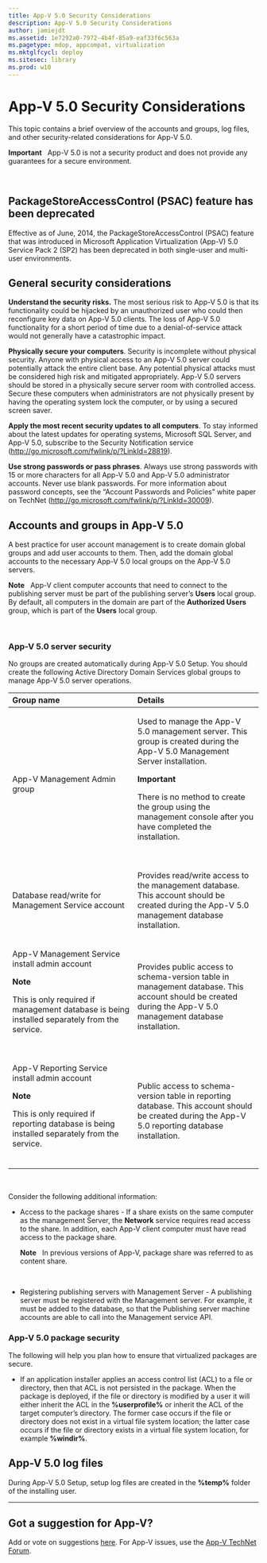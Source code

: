 ```yaml
---
title: App-V 5.0 Security Considerations
description: App-V 5.0 Security Considerations
author: jamiejdt
ms.assetid: 1e7292a0-7972-4b4f-85a9-eaf33f6c563a
ms.pagetype: mdop, appcompat, virtualization
ms.mktglfcycl: deploy
ms.sitesec: library
ms.prod: w10
---
```



# App-V 5.0 Security Considerations


This topic contains a brief overview of the accounts and groups, log files, and other security-related considerations for App-V 5.0.

**Important**  
App-V 5.0 is not a security product and does not provide any guarantees for a secure environment.

 

## PackageStoreAccessControl (PSAC) feature has been deprecated


Effective as of June, 2014, the PackageStoreAccessControl (PSAC) feature that was introduced in Microsoft Application Virtualization (App-V) 5.0 Service Pack 2 (SP2) has been deprecated in both single-user and multi-user environments.

## General security considerations


**Understand the security risks.** The most serious risk to App-V 5.0 is that its functionality could be hijacked by an unauthorized user who could then reconfigure key data on App-V 5.0 clients. The loss of App-V 5.0 functionality for a short period of time due to a denial-of-service attack would not generally have a catastrophic impact.

**Physically secure your computers**. Security is incomplete without physical security. Anyone with physical access to an App-V 5.0 server could potentially attack the entire client base. Any potential physical attacks must be considered high risk and mitigated appropriately. App-V 5.0 servers should be stored in a physically secure server room with controlled access. Secure these computers when administrators are not physically present by having the operating system lock the computer, or by using a secured screen saver.

**Apply the most recent security updates to all computers**. To stay informed about the latest updates for operating systems, Microsoft SQL Server, and App-V 5.0, subscribe to the Security Notification service (<http://go.microsoft.com/fwlink/p/?LinkId=28819>).

**Use strong passwords or pass phrases**. Always use strong passwords with 15 or more characters for all App-V 5.0 and App-V 5.0 administrator accounts. Never use blank passwords. For more information about password concepts, see the “Account Passwords and Policies” white paper on TechNet (<http://go.microsoft.com/fwlink/p/?LinkId=30009>).

## Accounts and groups in App-V 5.0


A best practice for user account management is to create domain global groups and add user accounts to them. Then, add the domain global accounts to the necessary App-V 5.0 local groups on the App-V 5.0 servers.

**Note**  
App-V client computer accounts that need to connect to the publishing server must be part of the publishing server’s **Users** local group. By default, all computers in the domain are part of the **Authorized Users** group, which is part of the **Users** local group.

 

### <a href="" id="-------------app-v-5-0-server-security"></a> App-V 5.0 server security

No groups are created automatically during App-V 5.0 Setup. You should create the following Active Directory Domain Services global groups to manage App-V 5.0 server operations.

<table>
<colgroup>
<col width="50%" />
<col width="50%" />
</colgroup>
<thead>
<tr class="header">
<th align="left">Group name</th>
<th align="left">Details</th>
</tr>
</thead>
<tbody>
<tr class="odd">
<td align="left"><p>App-V Management Admin group</p></td>
<td align="left"><p>Used to manage the App-V 5.0 management server. This group is created during the App-V 5.0 Management Server installation.</p>
<div class="alert">
<strong>Important</strong>  
<p>There is no method to create the group using the management console after you have completed the installation.</p>
</div>
<div>
 
</div></td>
</tr>
<tr class="even">
<td align="left"><p>Database read/write for Management Service account</p></td>
<td align="left"><p>Provides read/write access to the management database. This account should be created during the App-V 5.0 management database installation.</p></td>
</tr>
<tr class="odd">
<td align="left"><p>App-V Management Service install admin account</p>
<div class="alert">
<strong>Note</strong>  
<p>This is only required if management database is being installed separately from the service.</p>
</div>
<div>
 
</div></td>
<td align="left"><p>Provides public access to schema-version table in management database. This account should be created during the App-V 5.0 management database installation.</p></td>
</tr>
<tr class="even">
<td align="left"><p>App-V Reporting Service install admin account</p>
<div class="alert">
<strong>Note</strong>  
<p>This is only required if reporting database is being installed separately from the service.</p>
</div>
<div>
 
</div></td>
<td align="left"><p>Public access to schema-version table in reporting database. This account should be created during the App-V 5.0 reporting database installation.</p></td>
</tr>
</tbody>
</table>

 

Consider the following additional information:

-   Access to the package shares - If a share exists on the same computer as the management Server, the **Network** service requires read access to the share. In addition, each App-V client computer must have read access to the package share.

    **Note**  
    In previous versions of App-V, package share was referred to as content share.

     

-   Registering publishing servers with Management Server - A publishing server must be registered with the Management server. For example, it must be added to the database, so that the Publishing server machine accounts are able to call into the Management service API.

### <a href="" id="-------------app-v-5-0-package-security"></a> App-V 5.0 package security

The following will help you plan how to ensure that virtualized packages are secure.

-   If an application installer applies an access control list (ACL) to a file or directory, then that ACL is not persisted in the package. When the package is deployed, if the file or directory is modified by a user it will either inherit the ACL in the **%userprofile%** or inherit the ACL of the target computer’s directory. The former case occurs if the file or directory does not exist in a virtual file system location; the latter case occurs if the file or directory exists in a virtual file system location, for example **%windir%**.

## <a href="" id="---------app-v-5-0-log-files"></a> App-V 5.0 log files


During App-V 5.0 Setup, setup log files are created in the **%temp%** folder of the installing user.

[]()  

[]()  

[]()  

[]()  

[]()  

[]()  

[]()  

****

[]()  

## Got a suggestion for App-V?


Add or vote on suggestions [here](http://appv.uservoice.com/forums/280448-microsoft-application-virtualization). For App-V issues, use the [App-V TechNet Forum](https://social.technet.microsoft.com/Forums/home?forum=mdopappv).

 

 





